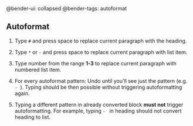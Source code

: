 @bender-ui: collapsed
@bender-tags: autoformat

## Autoformat

1. Type `#` and press space to replace current paragraph with the heading.

2. Type `*` or `-` and press space to replace current paragraph with list item.

3. Type number from the range **1-3** to replace current paragraph with numbered list item.

4. For every autoformat pattern: Undo until you'll see just the pattern (e.g. `- `). Typing should be then possible  without triggering autoformatting again.

5. Typing a different pattern in already converted block **must not** trigger autoformatting. For example, typing `- ` in heading should not convert heading to list.

